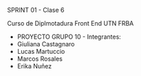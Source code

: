 SPRINT 01 - Clase 6

Curso de Diplmotadura Front End UTN FRBA

- PROYECTO GRUPO 10 -
Integrantes:
- Giuliana Castagnaro
- Lucas Martuccio
- Marcos Rosales
- Erika Nuñez
